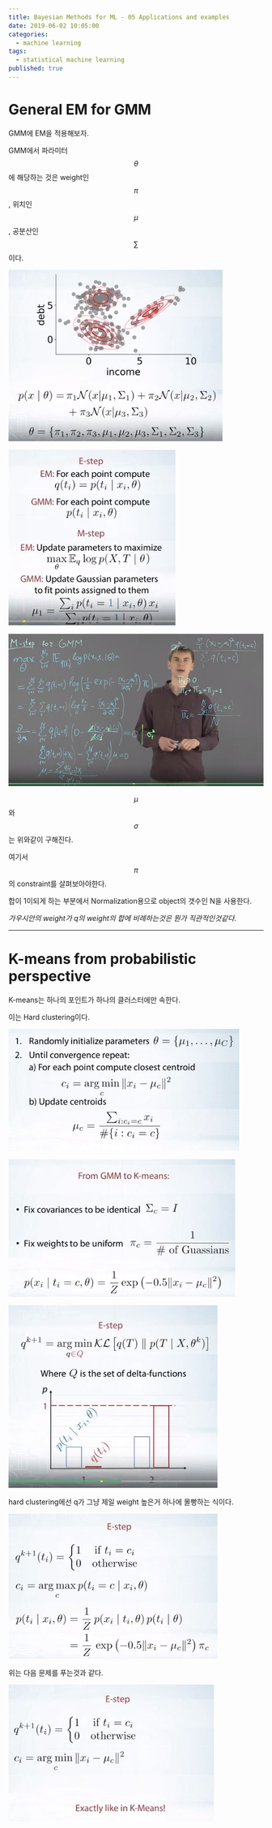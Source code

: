 ```yaml
---
title: Bayesian Methods for ML - 05 Applications and examples
date: 2019-06-02 10:05:00
categories:
  - machine learning
tags:
  - statistical machine learning
published: true
---
```


# General EM for GMM

GMM에 EM을 적용해보자.

GMM에서 파라미터 $$\theta$$에 해당하는 것은 weight인 $$\pi$$, 위치인 $$\mu$$, 공분산인 $$\sum$$이다.

![](/assets/figures/ML/BM/501.JPG)

![](/assets/figures/ML/BM/502.JPG)

![](/assets/figures/ML/BM/503.JPG)

$$\mu$$와 $$\sigma$$는 위와같이 구해진다.

여기서 $$\pi$$의 constraint를 살펴보아야한다.

합이 1이되게 하는 부분에서 Normalization용으로 object의 갯수인 N을 사용한다.

_가우시안의 weight가 q의 weight의 합에 비례하는것은 뭔가 직관적인것같다._

---

# K-means from probabilistic perspective

K-means는 하나의 포인트가 하나의 클러스터에만 속한다.

이는 Hard clustering이다.

![](/assets/figures/ML/BM/504.JPG)

![](/assets/figures/ML/BM/505.JPG)

![](/assets/figures/ML/BM/506.JPG)

hard clustering에선 q가 그냥 제일 weight 높은거 하나에 몰빵하는 식이다.

![](/assets/figures/ML/BM/507.JPG)

위는 다음 문제를 푸는것과 같다.

![](/assets/figures/ML/BM/508.JPG)
